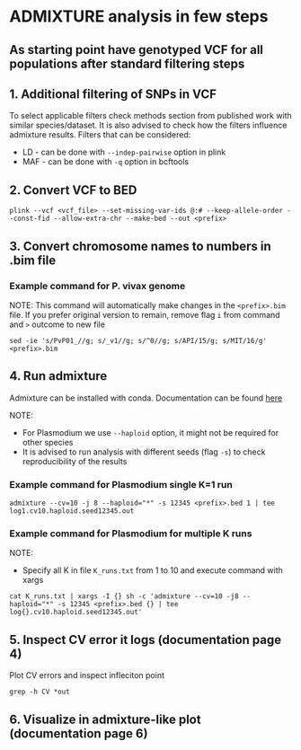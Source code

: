 # ADMIXTURE analysis in few steps

## As starting point have genotyped VCF for all populations after standard filtering steps

## 1. Additional filtering of SNPs in VCF
To select applicable filters check methods section from published work with similar species/dataset.
It is also advised to check how the filters influence admixture results.
Filters that can be considered:
* LD - can be done with `--indep-pairwise` option in plink
* MAF - can be done with `-q` option in bcftools

## 2. Convert VCF to BED

```
plink --vcf <vcf_file> --set-missing-var-ids @:# --keep-allele-order --const-fid --allow-extra-chr --make-bed --out <prefix>
```

## 3. Convert chromosome names to numbers in .bim file
### Example command for P. vivax genome
NOTE: This command will automatically make changes in the `<prefix>.bim` file.
If you prefer original version to remain, remove flag `i` from command and `>` outcome to new file

```
sed -ie 's/PvP01_//g; s/_v1//g; s/^0//g; s/API/15/g; s/MIT/16/g' <prefix>.bim
```

## 4. Run admixture
Admixture can be installed with conda. Documentation can be found [here](https://vcru.wisc.edu/simonlab/bioinformatics/programs/admixture/admixture-manual.pdf)

NOTE:
* For Plasmodium we use `--haploid` option, it might not be required for other species
* It is advised to run analysis with different seeds (flag `-s`) to check reproducibility of the results

### Example command for Plasmodium single K=1 run
```
admixture --cv=10 -j 8 --haploid="*" -s 12345 <prefix>.bed 1 | tee log1.cv10.haploid.seed12345.out
```
### Example command for Plasmodium for multiple K runs
NOTE:
* Specify all K in file `K_runs.txt` from 1 to 10 and execute command with xargs
```
cat K_runs.txt | xargs -I {} sh -c 'admixture --cv=10 -j8 --haploid="*" -s 12345 <prefix>.bed {} | tee log{}.cv10.haploid.seed12345.out'
```

## 5. Inspect CV error it logs (documentation page 4)
Plot CV errors and inspect infleciton point
```
grep -h CV *out
```

## 6. Visualize in admixture-like plot (documentation page 6)

